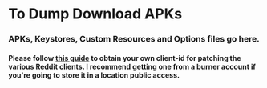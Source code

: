 # To Dump Download APKs

### APKs, Keystores, Custom Resources and Options files go here.

#### Please follow [this guide](https://docs.google.com/document/u/0/d/1wHvqQwCYdJrQg4BKlGIVDLksPN0KpOnJWniT6PbZSrI/mobilebasic) to obtain your own client-id for patching the various Reddit clients. I recommend getting one from a burner account if you're going to store it in a location public access.
